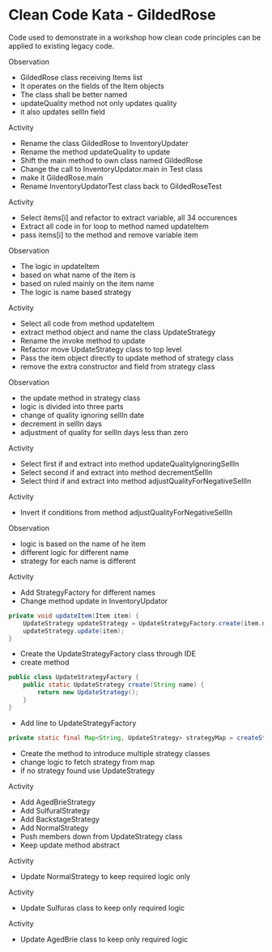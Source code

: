 # Clean Code Kata - GildedRose

Code used to demonstrate in a workshop how clean code principles can be
applied to existing legacy code.

Observation

- GildedRose class receiving Items list
- It operates on the fields of the Item objects
- The class shall be better named
- updateQuality method not only updates quality
- it also updates sellIn field

Activity

- Rename the class GildedRose to InventoryUpdater
- Rename the method updateQuality to update
- Shift the main method to own class named GildedRose
- Change the call to InventoryUpdator.main in Test class
- make it GildedRose.main
- Rename InventoryUpdatorTest class back to GildedRoseTest

Activity

- Select items[i] and refactor to extract variable, all 34 occurences
- Extract all code in for loop to method named updateItem
- pass items[i] to the method and remove variable item

Observation

- The logic in updateItem
- based on what name of the item is
- based on ruled mainly on the item name
- The logic is name based strategy

Activity

- Select all code from method updateItem
- extract method object and name the class UpdateStrategy
- Rename the invoke method to update
- Refactor move UpdateStrategy class to top level
- Pass the item object directly to update method of strategy class
- remove the extra constructor and field from strategy class

Observation

- the update method in strategy class
- logic is divided into three parts
- change of quality ignoring sellIn date
- decrement in sellIn days
- adjustment of quality for sellIn days less than zero

Activity

- Select first if and extract into method updateQualityIgnoringSellIn
- Select second if and extract into method decrementSellIn
- Select third if and extract into method adjustQualityForNegativeSellIn

Activity

- Invert if conditions from method adjustQualityForNegativeSellIn

Observation

- logic is based on the name of he item
- different logic for different name
- strategy for each name is different

Activity

- Add StrategyFactory for different names
- Change method update in InventoryUpdator

```java
private void updateItem(Item item) {
    UpdateStrategy updateStrategy = UpdateStrategyFactory.create(item.name);
    updateStrategy.update(item);
}
```

- Create the UpdateStrategyFactory class through IDE
- create method

```java
public class UpdateStrategyFactory {
    public static UpdateStrategy create(String name) {
        return new UpdateStrategy();
    }
}
```

- Add line to UpdateStrategyFactory

```java
private static final Map<String, UpdateStrategy> strategyMap = createStrategyMap();
```

- Create the method to introduce multiple strategy classes
- change logic to fetch strategy from map
- if no strategy found use UpdateStrategy

Activity

- Add AgedBrieStrategy
- Add SulfuralStrategy
- Add BackstageStrategy
- Add NormalStrategy
- Push members down from UpdateStrategy class
- Keep update method abstract

Activity

- Update NormalStrategy to keep required logic only

Activity

- Update Sulfuras class to keep only required logic

Activity 

- Update AgedBrie class to keep only required logic